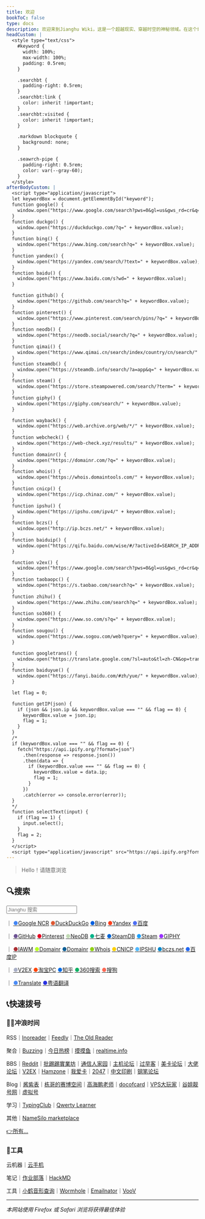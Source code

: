 ```yaml
---
title: 欢迎
bookToC: false
type: docs
description: 欢迎来到Jianghu Wiki，这是一个超越现实、穿越时空的神秘领域。在这个奇幻的数字世界中，你将遇见艺术的魔法、冲浪的禅意和工具的奇妙力量。探索生活服务的未知领域，体验应用软件的超凡能力，掌握云与建站的秘术。在数字生活的迷雾中，商业公司的服务协议成为神秘的咒文，项目说明隐藏着无尽的可能性。填饱肚子的心得、酱汁配料的秘方、煮速冻水饺的魔法步骤，让你在食物的领域掌握无限力量。而在笔记的世界里，Adobe Indesign、Git等工具的知识将引领你穿越虚幻的网络空间。快来开启这段超现实的冒险之旅吧！最佳体验请使用Firefox或Safari浏览器，让你的探索之旅更加神秘莫测。
headCustom: |
  <style type="text/css">
    #keyword {
      width: 100%;
      max-width: 100%;
      padding: 0.5rem; 
    }

    .searchbt {
      padding-right: 0.5rem;
    }
    .searchbt:link {
      color: inherit !important;
    }
    .searchbt:visited {
      color: inherit !important;
    }

    .markdown blockquote {
      background: none;
    }

    .seawrch-pipe {
      padding-right: 0.5rem;
      color: var(--gray-60);
    }
  </style>
afterBodyCustom: |
  <script type="application/javascript">
  let keywordBox = document.getElementById("keyword");
  function google() {
    window.open("https://www.google.com/search?pws=0&gl=us&gws_rd=cr&q=" + keywordBox.value);
  }
  function duckgo() {
    window.open("https://duckduckgo.com/?q=" + keywordBox.value);
  }
  function bing() {
    window.open("https://www.bing.com/search?q=" + keywordBox.value);
  }
  function yandex() {
    window.open("https://yandex.com/search/?text=" + keywordBox.value);
  }
  function baidu() {
    window.open("https://www.baidu.com/s?wd=" + keywordBox.value);
  }

  function github() {
    window.open("https://github.com/search?q=" + keywordBox.value);
  }
  function pinterest() {
    window.open("https://www.pinterest.com/search/pins/?q=" + keywordBox.value);
  }
  function neodb() {
    window.open("https://neodb.social/search/?q=" + keywordBox.value);
  }
  function qimai() {
    window.open("https://www.qimai.cn/search/index/country/cn/search/" + keywordBox.value);
  }
  function steamdb() {
    window.open("https://steamdb.info/search/?a=app&q=" + keywordBox.value);
  }
  function steam() {
    window.open("https://store.steampowered.com/search/?term=" + keywordBox.value);
  }
  function giphy() {
    window.open("https://giphy.com/search/" + keywordBox.value);
  }

  function wayback() {
    window.open("https://web.archive.org/web/*/" + keywordBox.value);
  }
  function webcheck() {
    window.open("https://web-check.xyz/results/" + keywordBox.value);
  }
  function domainr() {
    window.open("https://domainr.com/?q=" + keywordBox.value);
  }
  function whois() {
    window.open("https://whois.domaintools.com/" + keywordBox.value);
  }
  function cnicp() {
    window.open("https://icp.chinaz.com/" + keywordBox.value);
  }
  function ipshu() {
    window.open("https://ipshu.com/ipv4/" + keywordBox.value);
  }
  function bczs() {
    window.open("http://ip.bczs.net/" + keywordBox.value);
  }
  function baiduip() {
    window.open("https://qifu.baidu.com/wise/#/?activeId=SEARCH_IP_ADDRESS&ip=" + keywordBox.value);
  }

  function v2ex() {
    window.open("https://www.google.com/search?pws=0&gl=us&gws_rd=cr&q=site:v2ex.com/t+" + keywordBox.value);
  }
  function taobaopc() {
    window.open("https://s.taobao.com/search?q=" + keywordBox.value);
  }
  function zhihu() {
    window.open("https://www.zhihu.com/search?q=" + keywordBox.value);
  }
  function so360() {
    window.open("https://www.so.com/s?q=" + keywordBox.value);
  }
  function sougou() {
    window.open("https://www.sogou.com/web?query=" + keywordBox.value);
  }

  function googletrans() {
    window.open("https://translate.google.com/?sl=auto&tl=zh-CN&op=translate&text=" + keywordBox.value);
  }
  function baiduyue() {
    window.open("https://fanyi.baidu.com/#zh/yue/" + keywordBox.value);
  }

  let flag = 0;

  function getIP(json) {
    if (json && json.ip && keywordBox.value === "" && flag == 0) {
      keywordBox.value = json.ip;
      flag = 1;
    }
  }
  /*
  if (keywordBox.value === "" && flag == 0) {
    fetch("https://api.ipify.org/?format=json")
      .then(response => response.json())
      .then(data => {
        if (keywordBox.value === "" && flag == 0) {
          keywordBox.value = data.ip;
          flag = 1;
        }
      })
      .catch(error => console.error(error));
  }
  */
  function selectText(input) {
    if (flag == 1) {
      input.select();
    }
    flag = 2;
  }
  </script>
  <script type="application/javascript" src="https://api.ipify.org?format=jsonp&callback=getIP"></script>
---
```


> Hello！请随意浏览

## 🔍搜索

<div class="book-search" style="margin-bottom: 0.5rem;">
  <input type="text" id="keyword" name="keyword" placeholder="Jianghu 搜索" aria-label="搜索" onclick="selectText(this)"/>
</div>

<span class="oldline seawrch-pipe">｜</span>
<a href="#" class="searchbt" onclick="google()"><span style="color: #4285f4;">●</span>Google NCR</a>
<a href="#" class="searchbt" onclick="duckgo()"><span style="color: #de5833;">●</span>DuckDuckGo</a>
<a href="#" class="searchbt" onclick="bing()"><span style="color: #0060df;">●</span>Bing</a>
<a href="#" class="searchbt" onclick="yandex()"><span style="color: #fc3f1d;">●</span>Yandex</a>
<a href="#" class="searchbt" onclick="baidu()"><span style="color: #4e6ef2;">●</span>百度</a><br />

<span class="oldline seawrch-pipe">｜</span>
<a href="#" class="searchbt" onclick="github()"><span style="color: #6e5494;">●</span>GitHub</a>
<a href="#" class="searchbt" onclick="pinterest()"><span style="color: #e60023;">●</span>Pinterest</a>
<a href="#" class="searchbt" onclick="neodb()"><span style="color: #c0d9b4;">●</span>NeoDB</a>
<a href="#" class="searchbt" onclick="qimai()"><span style="color: #02b389;">●</span>七麦</a>
<a href="#" class="searchbt" onclick="steamdb()"><span style="color: #0366d6;">●</span>SteamDB</a>
<a href="#" class="searchbt" onclick="steam()"><span style="color: #1a9fff;">●</span>Steam</a>
<a href="#" class="searchbt" onclick="giphy()"><span style="color: #9933ff;">●</span>GIPHY</a><br />

<span class="oldline seawrch-pipe">｜</span>
<a href="#" class="searchbt" onclick="wayback()"><span style="color: #ab2e33;">●</span>IAWM</a>
<a href="#" class="searchbt" onclick="webcheck()"><span style="color: #B6FF25;">●</span>Domainr</a>
<a href="#" class="searchbt" onclick="domainr()"><span style="color: #0e5f96;">●</span>Domainr</a>
<a href="#" class="searchbt" onclick="whois()"><span style="color: #91d117;">●</span>Whois</a>
<a href="#" class="searchbt" onclick="cnicp()"><span style="color: #fdd000;">●</span>CNICP</a>
<a href="#" class="searchbt" onclick="ipshu()"><span style="color: #50b8fe;">●</span>IPSHU</a>
<a href="#" class="searchbt" onclick="bczs()"><span style="color: #0088cc;">●</span>bczs.net</a>
<a href="#" class="searchbt" onclick="baiduip()"><span style="color: #2469f3;">●</span>百度IP</a><br />

<span class="oldline seawrch-pipe">｜</span>
<a href="#" class="searchbt" onclick="v2ex()"><span style="color: #aab0c6;">●</span>V2EX</a>
<a href="#" class="searchbt" onclick="taobaopc()"><span style="color: #ff4400;">●</span>淘宝PC</a>
<a href="#" class="searchbt" onclick="zhihu()"><span style="color: #056de8;">●</span>知乎</a>
<a href="#" class="searchbt" onclick="so360()"><span style="color: #0fb264;">●</span>360搜索</a>
<a href="#" class="searchbt" onclick="sougou()"><span style="color: #fd6853;">●</span>搜狗</a><br />

<span class="oldline seawrch-pipe">｜</span>
<a href="#" class="searchbt" onclick="googletrans()"><span style="color: #4b8bf5;">●</span>Translate</a>
<a href="#" class="searchbt" onclick="baiduyue()"><span style="color: #2932e1;">●</span>粤语翻译</a><br />

## 📞快速拨号

### 🏄‍♀️冲浪时间

RSS<span class="oldline">｜</span>[Inoreader](https://www.inoreader.com/)<span class="oldline">｜</span>[Feedly](https://feedly.com/i/my)<span class="oldline">｜</span>[The Old Reader](https://theoldreader.com)

聚合<span class="oldline">｜</span>[Buzzing](https://www.buzzing.cc/)<span class="oldline">｜</span>[今日热榜](https://tophub.today/)<span class="oldline">｜</span>[摸摸鱼](https://momoyu.cc)<span class="oldline">｜</span>[realtime.info](http://realtime.info/)

BBS<span class="oldline">｜</span>[Reddit](https://www.reddit.com/)<span class="oldline">｜</span>[批踢踢實業坊](https://www.ptt.cc/bbs/hotboards.html)<span class="oldline">｜</span>[通信人家园](https://www.txrjy.com/forum.php)<span class="oldline">｜</span>[主机论坛](https://hostloc.com/misc.php?mod=ranklist)<span class="oldline">｜</span>[过早客](https://www.guozaoke.com/?tab=latest)<span class="oldline">｜</span>[美卡论坛](https://www.uscardforum.com/top?period=daily)<span class="oldline">｜</span>[大佬论坛](https://dalao.net/)<span class="oldline">｜</span>[V2EX](https://www.v2ex.com/changes)<span class="oldline">｜</span>[Hamzone](https://bbs.hamzone.cn/)<span class="oldline">｜</span>[我爱卡](https://www.51credit.com/)<span class="oldline">｜</span>[2047](https://2047.one/)<span class="oldline">｜</span>[中文印刷](https://www.cnprint.org/bbs/index.php)<span class="oldline">｜</span>[钢笔论坛](http://www.penbbs.com/forum.php)

Blog<span class="oldline">｜</span>[酱紫表](https://qust.me/)<span class="oldline">｜</span>[栋哥的赛博空间](https://liuyandong.com/)<span class="oldline">｜</span>[高海鹏老师](https://www.gaohaipeng.com/)<span class="oldline">｜</span>[docofcard](https://docofcard.com/)<span class="oldline">｜</span>[VPS大玩家](https://www.vpsdawanjia.com/)<span class="oldline">｜</span>[谷姐靓号网](https://www.goojie.eu/)<span class="oldline">｜</span>[虚拟号](https://xunihao.net/)

学习<span class="oldline">｜</span>[TypingClub](https://www.typingclub.com/sportal/program-3.game)<span class="oldline">｜</span>[Qwerty Learner](https://qwerty.kaiyi.cool/)

其他<span class="oldline">｜</span>[NameSilo marketplace](https://www.namesilo.com/Marketplace)

[👉所有…](/fav/surf/)

### 🔨工具

云机器<span class="oldline">｜</span>[云手机](https://cloudphoneh5.buy.139.com/#/cloudphone)

笔记<span class="oldline">｜</span>[作业部落](https://www.zybuluo.com/mdeditor#2412183)<span class="oldline">｜</span>[HackMD](https://hackmd.io/)

工具<span class="oldline">｜</span>[小鹤音形查询](http://react.xhup.club/search)<span class="oldline">｜</span>[Wormhole](https://wormhole.app/)<span class="oldline">｜</span>[Emailnator](https://www.emailnator.com/)<span class="oldline">｜</span>[VooV](https://voovmeeting.com/regist-email.html)

---

*本网站使用 Firefox 或 Safari 浏览将获得最佳体验*
